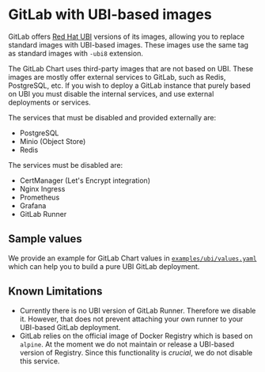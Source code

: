 # GitLab with UBI-based images

GitLab offers [Red Hat UBI](https://www.redhat.com/en/blog/introducing-red-hat-universal-base-image)
versions of its images, allowing you to replace standard images with UBI-based
images. These images use the same tag as standard images with `-ubi8` extension.

The GitLab Chart uses third-party images that are not based on UBI. These images
are mostly offer external services to GitLab, such as Redis, PostgreSQL, etc.
If you wish to deploy a GitLab instance that purely based on UBI you must
disable the internal services, and use external deployments or services.

The services that must be disabled and provided externally are:

- PostgreSQL
- Minio (Object Store)
- Redis

The services must be disabled are:

- CertManager (Let's Encrypt integration)
- Nginx Ingress
- Prometheus
- Grafana
- GitLab Runner

## Sample values

We provide an example for GitLab Chart values in [`examples/ubi/values.yaml`](https://gitlab.com/gitlab-org/charts/gitlab/tree/master/examples/ubi/values.yaml)
which can help you to build a pure UBI GitLab deployment.

## Known Limitations

- Currently there is no UBI version of GitLab Runner. Therefore we disable it.
  However, that does not prevent attaching your own runner to your UBI-based
  GitLab deployment.
- GitLab relies on the official image of Docker Registry which is based on `alpine`.
  At the moment we do not maintain or release a UBI-based version of Registry. Since
  this functionality is _crucial_, we do not disable this service.
